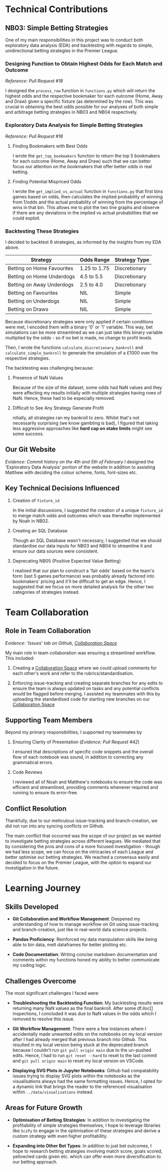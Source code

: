 # Technical Contributions

## NB03: Simple Betting Strategies
One of my main responsibilities in this project was to conduct both exploratory data analysis (EDA) and backtesting with regards to simple, unidirectional betting strategies in the Premier League. 

### Designing Function to Obtain Highest Odds for Each Match and Outcome
*Reference: Pull Request #18*

I designed the `process_row` function in `functions.py` which will return the highest odds and the respective bookmaker for each outcome (Home, Away and Draw) given a specific fixture (as determined by the row). This was crucial in obtaining the best odds possible for our analyses of both simple and arbitrage betting strategies in NB03 and NB04 respectively.

### Exploratory Data Analysis for Simple Betting Strategies
*Reference: Pull Request #18*

1. Finding Bookmakers with Best Odds

    I wrote the `get_top_bookmakers` function to return the top 5 bookmakers for each outcome (Home, Away and Draw) such that we can better focus our attention on the bookmakers that offer better odds in real betting. 

2. Finding Potential Mispriced Odds

    I wrote the `get_implied_vs_actual` function in `functions.py` that first bins games based on odds, then calculates the implied probability of winning from 1/odds and the actual probability of winning from the percentage of wins in that bin. This allows me to plot the two line graphs and observe if there are any deviations in the implied vs actual probabilities that we could exploit.

### Backtesting These Strategies

I decided to backtest 6 strategies, as informed by the insights from my EDA above. 

| Strategy                           | Odds Range     | Strategy Type |
|-------------------------------------|---------------|----|
| Betting on Home Favourites         | 1.25 to 1.75  | Discretionary |
| Betting on Home Underdogs          | 4.5 to 5.5    | Discretionary |
| Betting on Away Underdogs          | 2.5 to 4.0    | Discretionary |
| Betting on Favourites  | NIL | Simple |
| Betting on Underdogs | NIL | Simple |
| Betting on Draws | NIL | Simple |

Because discretionary strategies were only applied if certain conditions were met, I encoded them with a binary '0' or '1' variable. This way, bet simulations can be more streamlined as we can just take this binary variable multiplied by the odds - so if no bet is made, no change to profit levels.

Then, I wrote the functions `calculate_discretionary_bankroll` and `calculate_simple_bankroll` to generate the simulation of a £1000 over the respective strategies.

The backtesting was challenging because:

1. Presence of NaN Values

    Because of the size of the dataset, some odds had NaN values and they were affecting my results initially with multiple strategies having rows of NaN. Hence, these had to be especially removed.

2. Difficult to See Any Strategy Generate Profit

    nitially, all strategies ran my bankroll to zero. Whilst that's not necessarily surprising (we know gambling is bad), I figured that taking less aggressive approaches like **hard cap on stake limits** might see some success.


## Our Git Website
*Evidence: Commit history on the 4th and 5th of February*
I designed the 'Exploratory Data Analysis' portion of the website in addition to assisting Matthew with deciding the colour scheme, fonts, font-sizes etc.

## Key Technical Decisions Influenced

1. Creation of `fixture_id`

    In the initial discussions, I suggested the creation of a unique `fixture_id` to merge match odds and outcomes which was thereafter implemented by Noah in NB02.

2. Creating an SQL Database

    Though an SQL Database wasn't necessary, I suggested that we should standardise our data inputs for NB03 and NB04 to streamline it and ensure our data sources were consistent.

3. Deprecating NB05 (Positive Expected Value Betting)

    I realised that our plan to construct a 'fair odds' based on the team's form (last 5 games performance) was probably already factored into bookmakers' pricing and it'll be difficult to get an edge. Hence, I suggested that we focus on more detailed analysis for the other two categories of strategies instead. 

# Team Collaboration  

## Role in Team Collaboration
*Evidence: 'Issues' tab on Github, [Collaboration Space](https://caring-science-810.notion.site/1633c9e924fc8011af27f5ce14ed4d6a?v=d886cee50f394c1ab113446a24f6df59&pvs=4)*

My main role in team collaboration was ensuring a streamlined workflow. This included:

1. Creating a [Collaboration Space](https://caring-science-810.notion.site/1633c9e924fc8011af27f5ce14ed4d6a?v=d886cee50f394c1ab113446a24f6df59&pvs=4) where we could upload comments for each other's work and refer to the rubrics/standardisation.

2. Enforcing issue-tracking and creating separate branches for any edits to ensure the team is always updated on tasks and any potential conflicts would be flagged before merging. I assisted my teammates with this by uploading the standardised code for starting new branches on our [Collaboration Space](https://caring-science-810.notion.site/1633c9e924fc8011af27f5ce14ed4d6a?v=d886cee50f394c1ab113446a24f6df59&pvs=4) 


## Supporting Team Members
Beyond my primary responsibilities, I supported my teammates by 

1. Ensuring Clarity of Presentation (*Evidence: Pull Request #42*)

    I ensured that descriptions of specific code snippets and the overall flow of each notebook was sound, in addition to correcting any grammatical errors.

2. Code Reviews

    I reviewed all of Noah and Matthew's notebooks to ensure the code was efficient and streamlined, providing comments whenever required and running to ensure its error-free.

## Conflict Resolution
Thankfully, due to our meticulous issue-tracking and branch-creation, we did not run into any syncing conflicts on Github. 

The main conflict that occurred was the scope of our project as we wanted to investigate betting strategies across different leagues. We mediated that by considering the pros and cons of a more focused investigation - though we had less scope, we can focus on the intricacies of each League and better optimise our betting strategies. We reached a consensus easily and decided to focus on the Premier League, with the option to expand our investigation in the future. 

# Learning Journey  

## Skills Developed  

- **Git Collaboration and Workflow Management**: Deepened my understanding of how to manage workflow on Git using issue-tracking and branch-creation, just like in real-world data science projects.

- **Pandas Proficiency**: Reinforced my data manipulation skills like being able to bin data, melt dataframes for better plotting etc. 

- **Code Documentation**: Writing concise markdown documentation and comments within my functions honed my ability to better communicate my coding logic.

## Challenges Overcome  
The most significant challenges I faced were:  

- **Troubleshooting the Backtesting Function**: My backtesting results were returning many NaN values as the final bankroll. After some df.iloc[] inspections, I concluded it was due to NaN values in the odds which I removed to resolve this issue.

- **Git Workflow Management**: There were a few instances where I accidentally made unwanted edits on the notebooks on my local version after I had already merged that previous branch into Github. This resulted in my local version being stuck at the deprecated branch because I couldn't run `git pull origin main` due to the un-pushed edits. Hence, I had to run `git reset --hard` to reset to the last commit and `git pull origin main` to reset my local version on VSCode.  

- **Displaying SVG Plots in Jupyter Notebooks**: Github had compatability issues trying to display SVG plots within the notebooks as the visualisations always had the same formatting issues. Hence, I opted for a dynamic link that brings the reader to the referenced visualisation within `../data/visualisations` instead.  

## Areas for Future Growth  

- **Optimisation of Betting Strategies**: In addition to investigating the profitability of simple strategies themselves, I hope to leverage libraries like `SciPy` to engage in the optimisation of these strategies and derive a custom strategy with even higher profitability. 

- **Expanding into Other Bet Types**: In addition to just bet outcomes, I hope to research betting strategies involving match score, goals scored, yellow/red cards given etc. which can offer even more diversification to our betting approach.
